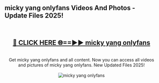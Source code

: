 <h2>micky yang onlyfans Videos And Photos - Update Files 2025!</h2>
<br>
<div align="center">
<h2><a href="https://linkcuts.com/hfmhzwbr" rel="nofollow">🔴 CLICK HERE 🌐==►► micky yang onlyfans</a></h2>
<br>
Get micky yang onlyfans and all content. Now you can access all videos and pictures of micky yang onlyfans. New Updated Files 2025!
<br>
<br>
<a href="https://linkcuts.com/hfmhzwbr" rel="nofollow" data-target="animated-image.originalLink"><img src="https://i.ibb.co.com/WyWwxjT/player-gif2.gif" alt="micky yang onlyfans" style="max-width: 100%; display: inline-block;" data-target="animated-image.originalImage"></a>
</div>
<br>